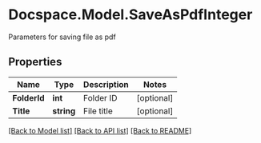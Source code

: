 # Docspace.Model.SaveAsPdfInteger
Parameters for saving file as pdf

## Properties

Name | Type | Description | Notes
------------ | ------------- | ------------- | -------------
**FolderId** | **int** | Folder ID | [optional] 
**Title** | **string** | File title | [optional] 

[[Back to Model list]](../README.md#documentation-for-models) [[Back to API list]](../README.md#documentation-for-api-endpoints) [[Back to README]](../README.md)

